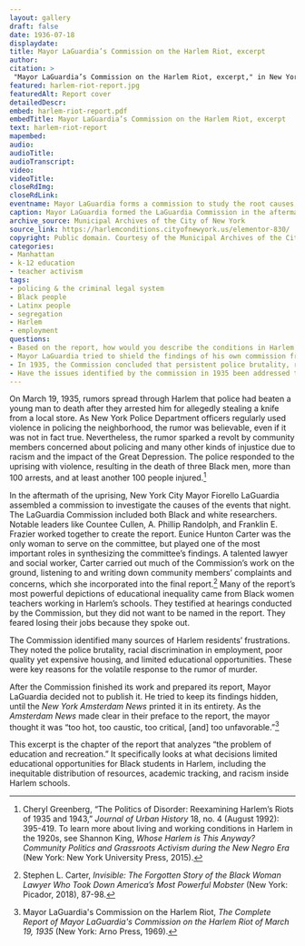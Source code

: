 ```yaml
--- 
layout: gallery
draft: false
date: 1936-07-18
displaydate: 
title: Mayor LaGuardia’s Commission on the Harlem Riot, excerpt
author: 
citation: >
 "Mayor LaGuardia’s Commission on the Harlem Riot, excerpt," in New York City Civil Rights History Project, Accessed: [Month Day, Year], https://nyccivilrightshistory.org/gallery/harlem-riot-report.
featured: harlem-riot-report.jpg
featuredAlt: Report cover
detailedDescr: 
embed: harlem-riot-report.pdf
embedTitle: Mayor LaGuardia’s Commission on the Harlem Riot, excerpt
text: harlem-riot-report
mapembed: 
audio: 
audioTitle: 
audioTranscript: 
video: 
videoTitle: 
closeRdImg: 
closeRdLink: 
eventname: Mayor LaGuardia forms a commission to study the root causes of the 1935 “Harlem Riot.” 
caption: Mayor LaGuardia formed the LaGuardia Commission in the aftermath of the 1935 “Harlem Riot” to identify the event’s root causes and determine possible solutions. One chapter of the report, shown here, focused on education.
archive_source: Municipal Archives of the City of New York
source_link: https://harlemconditions.cityofnewyork.us/elementor-830/
copyright: Public domain. Courtesy of the Municipal Archives of the City of New York.
categories: 
- Manhattan
- k-12 education
- teacher activism
tags: 
- policing & the criminal legal system
- Black people
- Latinx people
- segregation
- Harlem
- employment
questions:
- Based on the report, how would you describe the conditions in Harlem schools in the 1930s? How are those conditions influenced by segregation? 
- Mayor LaGuardia tried to shield the findings of his own commission from the general public. Why do you think he did that? What would have been the consequences if he had been successful?
- In 1935, the Commission concluded that persistent police brutality, racial discrimination in the labor market, segregated housing, and unequal education had sparked what was called at the time a “riot.” How do the events of 1935 compare to more recent protests against police violence or other forms of injustice? 
- Have the issues identified by the commission in 1935 been addressed today?
--- 
```


On March 19, 1935, rumors spread through Harlem that police had beaten a young man to death after they arrested him for allegedly stealing a knife from a local store. As New York Police Department officers regularly used violence in policing the neighborhood, the rumor was believable, even if it was not in fact true. Nevertheless, the rumor sparked a revolt by community members concerned about policing and many other kinds of injustice due to racism and the impact of the Great Depression. The police responded to the uprising with violence, resulting in the death of three Black men, more than 100 arrests, and at least another 100 people injured.[^1]

In the aftermath of the uprising, New York City Mayor Fiorello LaGuardia assembled a commission to investigate the causes of the events that night. The LaGuardia Commission included both Black and white researchers. Notable leaders like Countee Cullen, A. Phillip Randolph, and Franklin E. Frazier worked together to create the report. Eunice Hunton Carter was the only woman to serve on the committee, but played one of the most important roles in synthesizing the committee’s findings. A talented lawyer and social worker, Carter carried out much of the Commission’s work on the ground, listening to and writing down community members’ complaints and concerns, which she incorporated into the final report.[^2] Many of the report’s most powerful depictions of educational inequality came from Black women teachers working in Harlem’s schools. They testified at hearings conducted by the Commission, but they did not want to be named in the report. They feared losing their jobs because they spoke out.

The Commission identified many sources of Harlem residents’ frustrations. They noted the police brutality, racial discrimination in employment, poor quality yet expensive housing, and limited educational opportunities. These were key reasons for the volatile response to the rumor of murder.

After the Commission finished its work and prepared its report, Mayor LaGuardia decided not to publish it. He tried to keep its findings hidden, until the *New York Amsterdam News* printed it in its entirety. As the *Amsterdam News* made clear in their preface to the report, the mayor thought it was “too hot, too caustic, too critical, \[and\] too unfavorable.”[^3]  

This excerpt is the chapter of the report that analyzes “the problem of education and recreation.” It specifically looks at what decisions limited educational opportunities for Black students in Harlem, including the inequitable distribution of resources, academic tracking, and racism inside Harlem schools.

[^1]: Cheryl Greenberg, “The Politics of Disorder: Reexamining Harlem’s Riots of 1935 and 1943,” *Journal of Urban History* 18, no. 4 (August 1992): 395-419. To learn more about living and working conditions in Harlem in the 1920s, see Shannon King, *Whose Harlem is This Anyway? Community Politics and Grassroots Activism during the New Negro Era* (New York: New York University Press, 2015).

[^2]: Stephen L. Carter, *Invisible: The Forgotten Story of the Black Woman Lawyer Who Took Down America’s Most Powerful Mobster* (New York: Picador, 2018), 87-98.

[^3]: Mayor LaGuardia's Commission on the Harlem Riot, *The Complete Report of Mayor LaGuardia's Commission on the Harlem Riot of March 19, 1935* (New York: Arno Press, 1969).
